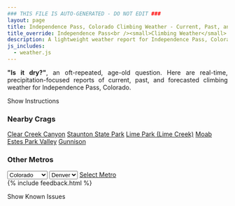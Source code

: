 ```yaml
---
### THIS FILE IS AUTO-GENERATED - DO NOT EDIT ###
layout: page
title: Independence Pass, Colorado Climbing Weather - Current, Past, and Forecasted Report
title_override: Independence Pass<br /><small>Climbing Weather</small>
description: A lightweight weather report for Independence Pass, Colorado. Optimized for slow internet connections.
js_includes:
  - weather.js
---
```


<section class="measure center lh-copy f5-ns f6 ph2 mv4" style="text-align: justify;">
<strong>"Is it dry?"</strong>, an oft-repeated, age-old question. Here are real-time,
precipitation-focused reports of current, past, and forecasted climbing weather for Independence Pass, Colorado.
</section>

<p id="settings-toggle" class="mw5 b center tc hover-light-red black-70 pointer">Show Instructions</p>
<section id="settings" class="overflow-hidden" style="display:none;">
    <div class="mv2 ph2 center">
        <div class="fn f6 tc pv2">
            <p class="measure lh-copy center"><strong>Show/hide hourly forecasts</strong> by clicking the desired day.</p>
            <hr class="mw5 p0 mv2 o-60 b0 bt b--light-red light-red bg-light-red">
            <p class="measure lh-copy center"><strong>Current and Past conditions</strong> are measured by the nearest weather station. <strong>Forecast conditions</strong> are calculated and polled separately.</p>
            <hr class="mw5 p0 mv2 o-60 b0 bt b--light-red light-red bg-light-red">
            <p class="measure lh-copy center"><strong>Having issues?</strong> Try <a id="clear-cache" class="no-underline relative fancy-link light-red hover-light-red" href="#">clearing the local cache</a>.</p>
            <hr class="mw5 p0 mv2 o-60 b0 bt b--light-red light-red bg-light-red">
            <p class="measure lh-copy center">Weather data sourced from <a class="no-underline fancy-link relative light-red" target="_blank" href="https://www.weather.gov/documentation/services-web-api">weather.gov</a>.</p>
        </div>
    </div>
</section>
<section id="weather" data-crag="independence-pass-colorado" class="mv4-ns mv3 ph2 center"></section>
<section id="nearby" class="tc lh-copy">
  <h3>Nearby Crags</h3>
<a class="nowrap no-underline fancy-link relative light-red mh3" href="/crags/clear-creek-canyon-colorado-weather.html">Clear Creek Canyon</a>
<a class="nowrap no-underline fancy-link relative light-red mh3" href="/crags/staunton-state-park-colorado-weather.html">Staunton State Park</a>
<a class="nowrap no-underline fancy-link relative light-red mh3" href="/crags/lime-park-lime-creek-colorado-weather.html">Lime Park (Lime Creek)</a>
<a class="nowrap no-underline fancy-link relative light-red mh3" href="/crags/moab-utah-weather.html">Moab</a>
<a class="nowrap no-underline fancy-link relative light-red mh3" href="/crags/estes-park-valley-colorado-weather.html">Estes Park Valley</a>
<a class="nowrap no-underline fancy-link relative light-red mh3" href="/crags/gunnison-colorado-weather.html">Gunnison</a>
</section>
<section id="nearby" class="tc lh-copy">
  <h3>Other Metros</h3>
  <select class="ma1 bg-near-white pa2" id="stateSel">
    <option value="Texas">Texas</option>
    <option value="Washington">Washington</option>
    <option value="Colorado" selected>Colorado</option>
    <option value="Tennessee">Tennessee</option>
    <option value="Utah">Utah</option>
    <option value="California">California</option>
  </select>
  <select class="ma1 bg-near-white pa2" id="citySel">
    <option value="Denver" selected>Denver</option>
  </select>
  <a id="selectMetro" class="f6 link dim ph3 pv2 ma1 dib white bg-light-red" href="/crags/denver-colorado-weather.html">Select Metro</a>
  <script>
    var states = [];
    states["Texas"] = "Austin"
    states["Washington"] = "Seattle"
    states["Colorado"] = "Denver"
    states["Tennessee"] = "Nashville"
    states["Utah"] = "Salt Lake City"
    states["California"] = "San Francisco|Los Angeles"
  </script>
</section>
{% include feedback.html %}
<p id="issues-toggle" class="mw5 b center tc hover-light-red black-70 pointer">Show Known Issues</p>
<section id="issues" class="overflow-hidden tc f6">
</section>

<script>
  var weekly_GJT_162_97 = {"updated":"2022-12-13T07:52:31+00:00","units":"us","forecastGenerator":"BaselineForecastGenerator","generatedAt":"2022-12-13T08:37:22+00:00","updateTime":"2022-12-13T07:52:31+00:00","validTimes":"2022-12-13T01:00:00+00:00/P8D","elevation":{"unitCode":"wmoUnit:m","value":3250.9968},"periods":[{"number":1,"name":"Overnight","startTime":"2022-12-13T01:00:00-07:00","endTime":"2022-12-13T06:00:00-07:00","isDaytime":false,"temperature":2,"temperatureUnit":"F","temperatureTrend":null,"windSpeed":"15 to 20 mph","windDirection":"NW","icon":"https://api.weather.gov/icons/land/night/blizzard,80?size=medium","shortForecast":"Snow Showers And Patchy Blowing Snow","detailedForecast":"Snow showers before 5am, then snow showers and patchy blowing snow. Cloudy, with a low around 2. Wind chill values as low as -18. Northwest wind 15 to 20 mph. Chance of precipitation is 80%. New snow accumulation of 1 to 3 inches possible."},{"number":2,"name":"Tuesday","startTime":"2022-12-13T06:00:00-07:00","endTime":"2022-12-13T18:00:00-07:00","isDaytime":true,"temperature":11,"temperatureUnit":"F","temperatureTrend":null,"windSpeed":"15 to 20 mph","windDirection":"NW","icon":"https://api.weather.gov/icons/land/day/blizzard,80?size=medium","shortForecast":"Snow Showers And Areas Of Blowing Snow","detailedForecast":"Snow showers and areas of blowing snow. Cloudy, with a high near 11. Wind chill values as low as -20. Northwest wind 15 to 20 mph, with gusts as high as 35 mph. Chance of precipitation is 80%. New snow accumulation of 3 to 5 inches possible."},{"number":3,"name":"Tuesday Night","startTime":"2022-12-13T18:00:00-07:00","endTime":"2022-12-14T06:00:00-07:00","isDaytime":false,"temperature":-2,"temperatureUnit":"F","temperatureTrend":null,"windSpeed":"20 to 25 mph","windDirection":"NW","icon":"https://api.weather.gov/icons/land/night/blizzard,70?size=medium","shortForecast":"Snow Showers Likely And Areas Of Blowing Snow","detailedForecast":"Snow showers likely and areas of blowing snow before 1am, then blowing snow and snow showers likely between 1am and 2am, then snow showers likely and areas of blowing snow. Cloudy, with a low around -2. Wind chill values as low as -25. Northwest wind 20 to 25 mph, with gusts as high as 40 mph. Chance of precipitation is 70%. New snow accumulation of 2 to 4 inches possible."},{"number":4,"name":"Wednesday","startTime":"2022-12-14T06:00:00-07:00","endTime":"2022-12-14T18:00:00-07:00","isDaytime":true,"temperature":13,"temperatureUnit":"F","temperatureTrend":null,"windSpeed":"15 to 25 mph","windDirection":"NW","icon":"https://api.weather.gov/icons/land/day/blizzard,70/blizzard,60?size=medium","shortForecast":"Snow Showers Likely And Areas Of Blowing Snow","detailedForecast":"Snow showers likely and areas of blowing snow. Mostly cloudy, with a high near 13. Wind chill values as low as -23. Northwest wind 15 to 25 mph, with gusts as high as 40 mph. Chance of precipitation is 70%. New snow accumulation of less than one inch possible."},{"number":5,"name":"Wednesday Night","startTime":"2022-12-14T18:00:00-07:00","endTime":"2022-12-15T06:00:00-07:00","isDaytime":false,"temperature":-5,"temperatureUnit":"F","temperatureTrend":null,"windSpeed":"15 mph","windDirection":"WNW","icon":"https://api.weather.gov/icons/land/night/snow,30/snow,40?size=medium","shortForecast":"Chance Snow Showers","detailedForecast":"A chance of snow showers. Mostly cloudy, with a low around -5. West northwest wind around 15 mph. Chance of precipitation is 40%. New snow accumulation of less than half an inch possible."},{"number":6,"name":"Thursday","startTime":"2022-12-15T06:00:00-07:00","endTime":"2022-12-15T18:00:00-07:00","isDaytime":true,"temperature":11,"temperatureUnit":"F","temperatureTrend":null,"windSpeed":"15 mph","windDirection":"WNW","icon":"https://api.weather.gov/icons/land/day/snow,50?size=medium","shortForecast":"Chance Snow Showers","detailedForecast":"A chance of snow showers. Mostly cloudy, with a high near 11. Chance of precipitation is 50%. New snow accumulation of less than one inch possible."},{"number":7,"name":"Thursday Night","startTime":"2022-12-15T18:00:00-07:00","endTime":"2022-12-16T06:00:00-07:00","isDaytime":false,"temperature":-7,"temperatureUnit":"F","temperatureTrend":null,"windSpeed":"10 to 15 mph","windDirection":"WNW","icon":"https://api.weather.gov/icons/land/night/snow,40?size=medium","shortForecast":"Chance Snow Showers","detailedForecast":"A chance of snow showers. Mostly cloudy, with a low around -7. Chance of precipitation is 40%. New snow accumulation of 1 to 2 inches possible."},{"number":8,"name":"Friday","startTime":"2022-12-16T06:00:00-07:00","endTime":"2022-12-16T18:00:00-07:00","isDaytime":true,"temperature":7,"temperatureUnit":"F","temperatureTrend":null,"windSpeed":"15 to 20 mph","windDirection":"WNW","icon":"https://api.weather.gov/icons/land/day/blizzard?size=medium","shortForecast":"Chance Snow Showers And Patchy Blowing Snow then Areas Of Blowing Snow","detailedForecast":"A chance of snow showers and patchy blowing snow before 10am, then areas of blowing snow and a chance of snow showers between 10am and 3pm. Partly sunny, with a high near 7. New snow accumulation of less than one inch possible."},{"number":9,"name":"Friday Night","startTime":"2022-12-16T18:00:00-07:00","endTime":"2022-12-17T06:00:00-07:00","isDaytime":false,"temperature":-10,"temperatureUnit":"F","temperatureTrend":null,"windSpeed":"15 mph","windDirection":"W","icon":"https://api.weather.gov/icons/land/night/cold?size=medium","shortForecast":"Partly Cloudy","detailedForecast":"Partly cloudy, with a low around -10."},{"number":10,"name":"Saturday","startTime":"2022-12-17T06:00:00-07:00","endTime":"2022-12-17T18:00:00-07:00","isDaytime":true,"temperature":17,"temperatureUnit":"F","temperatureTrend":null,"windSpeed":"15 mph","windDirection":"W","icon":"https://api.weather.gov/icons/land/day/few?size=medium","shortForecast":"Sunny","detailedForecast":"Sunny, with a high near 17."},{"number":11,"name":"Saturday Night","startTime":"2022-12-17T18:00:00-07:00","endTime":"2022-12-18T06:00:00-07:00","isDaytime":false,"temperature":-2,"temperatureUnit":"F","temperatureTrend":null,"windSpeed":"15 mph","windDirection":"WSW","icon":"https://api.weather.gov/icons/land/night/cold?size=medium","shortForecast":"Partly Cloudy","detailedForecast":"Partly cloudy, with a low around -2."},{"number":12,"name":"Sunday","startTime":"2022-12-18T06:00:00-07:00","endTime":"2022-12-18T18:00:00-07:00","isDaytime":true,"temperature":23,"temperatureUnit":"F","temperatureTrend":null,"windSpeed":"15 mph","windDirection":"W","icon":"https://api.weather.gov/icons/land/day/sct?size=medium","shortForecast":"Mostly Sunny","detailedForecast":"Mostly sunny, with a high near 23."},{"number":13,"name":"Sunday Night","startTime":"2022-12-18T18:00:00-07:00","endTime":"2022-12-19T06:00:00-07:00","isDaytime":false,"temperature":0,"temperatureUnit":"F","temperatureTrend":null,"windSpeed":"15 mph","windDirection":"WSW","icon":"https://api.weather.gov/icons/land/night/cold?size=medium","shortForecast":"Partly Cloudy","detailedForecast":"Partly cloudy, with a low around 0."},{"number":14,"name":"Monday","startTime":"2022-12-19T06:00:00-07:00","endTime":"2022-12-19T18:00:00-07:00","isDaytime":true,"temperature":21,"temperatureUnit":"F","temperatureTrend":null,"windSpeed":"15 to 20 mph","windDirection":"WSW","icon":"https://api.weather.gov/icons/land/day/sct?size=medium","shortForecast":"Mostly Sunny","detailedForecast":"Mostly sunny, with a high near 21."}]}
  var hourly_GJT_162_97 = {"@context":["https://geojson.org/geojson-ld/geojson-context.jsonld",{"@version":"1.1","wx":"https://api.weather.gov/ontology#","geo":"http://www.opengis.net/ont/geosparql#","unit":"http://codes.wmo.int/common/unit/","@vocab":"https://api.weather.gov/ontology#"}],"type":"Feature","geometry":{"type":"Polygon","coordinates":[[[-106.6339563,39.1280215],[-106.63151339999999,39.1059871],[-106.60305159999999,39.1078842],[-106.60548849999999,39.1299189],[-106.6339563,39.1280215]]]},"properties":{"updated":"2022-12-13T07:52:31+00:00","units":"us","forecastGenerator":"HourlyForecastGenerator","generatedAt":"2022-12-13T08:37:22+00:00","updateTime":"2022-12-13T07:52:31+00:00","validTimes":"2022-12-13T01:00:00+00:00/P8D","elevation":{"unitCode":"wmoUnit:m","value":3250.9968},"periods":[{"number":1,"name":"","startTime":"2022-12-13T01:00:00-07:00","endTime":"2022-12-13T02:00:00-07:00","isDaytime":false,"temperature":6,"temperatureUnit":"F","temperatureTrend":null,"windSpeed":"15 mph","windDirection":"NW","icon":"https://api.weather.gov/icons/land/night/snow,60?size=small","shortForecast":"Snow Showers Likely","detailedForecast":""},{"number":2,"name":"","startTime":"2022-12-13T02:00:00-07:00","endTime":"2022-12-13T03:00:00-07:00","isDaytime":false,"temperature":5,"temperatureUnit":"F","temperatureTrend":null,"windSpeed":"15 mph","windDirection":"NW","icon":"https://api.weather.gov/icons/land/night/snow,60?size=small","shortForecast":"Snow Showers Likely","detailedForecast":""},{"number":3,"name":"","startTime":"2022-12-13T03:00:00-07:00","endTime":"2022-12-13T04:00:00-07:00","isDaytime":false,"temperature":4,"temperatureUnit":"F","temperatureTrend":null,"windSpeed":"15 mph","windDirection":"NW","icon":"https://api.weather.gov/icons/land/night/snow,70?size=small","shortForecast":"Snow Showers Likely","detailedForecast":""},{"number":4,"name":"","startTime":"2022-12-13T04:00:00-07:00","endTime":"2022-12-13T05:00:00-07:00","isDaytime":false,"temperature":3,"temperatureUnit":"F","temperatureTrend":null,"windSpeed":"15 mph","windDirection":"NW","icon":"https://api.weather.gov/icons/land/night/snow,80?size=small","shortForecast":"Snow Showers","detailedForecast":""},{"number":5,"name":"","startTime":"2022-12-13T05:00:00-07:00","endTime":"2022-12-13T06:00:00-07:00","isDaytime":false,"temperature":3,"temperatureUnit":"F","temperatureTrend":null,"windSpeed":"20 mph","windDirection":"NW","icon":"https://api.weather.gov/icons/land/night/blizzard,80?size=small","shortForecast":"Snow Showers And Patchy Blowing Snow","detailedForecast":""},{"number":6,"name":"","startTime":"2022-12-13T06:00:00-07:00","endTime":"2022-12-13T07:00:00-07:00","isDaytime":true,"temperature":2,"temperatureUnit":"F","temperatureTrend":null,"windSpeed":"20 mph","windDirection":"NW","icon":"https://api.weather.gov/icons/land/day/blizzard,80?size=small","shortForecast":"Snow Showers And Patchy Blowing Snow","detailedForecast":""},{"number":7,"name":"","startTime":"2022-12-13T07:00:00-07:00","endTime":"2022-12-13T08:00:00-07:00","isDaytime":true,"temperature":2,"temperatureUnit":"F","temperatureTrend":null,"windSpeed":"15 mph","windDirection":"NW","icon":"https://api.weather.gov/icons/land/day/blizzard,80?size=small","shortForecast":"Snow Showers And Patchy Blowing Snow","detailedForecast":""},{"number":8,"name":"","startTime":"2022-12-13T08:00:00-07:00","endTime":"2022-12-13T09:00:00-07:00","isDaytime":true,"temperature":3,"temperatureUnit":"F","temperatureTrend":null,"windSpeed":"15 mph","windDirection":"NW","icon":"https://api.weather.gov/icons/land/day/blizzard?size=small","shortForecast":"Snow Showers And Patchy Blowing Snow","detailedForecast":""},{"number":9,"name":"","startTime":"2022-12-13T09:00:00-07:00","endTime":"2022-12-13T10:00:00-07:00","isDaytime":true,"temperature":5,"temperatureUnit":"F","temperatureTrend":null,"windSpeed":"20 mph","windDirection":"NW","icon":"https://api.weather.gov/icons/land/day/blizzard?size=small","shortForecast":"Snow Showers And Patchy Blowing Snow","detailedForecast":""},{"number":10,"name":"","startTime":"2022-12-13T10:00:00-07:00","endTime":"2022-12-13T11:00:00-07:00","isDaytime":true,"temperature":8,"temperatureUnit":"F","temperatureTrend":null,"windSpeed":"20 mph","windDirection":"NW","icon":"https://api.weather.gov/icons/land/day/blizzard?size=small","shortForecast":"Snow Showers And Patchy Blowing Snow","detailedForecast":""},{"number":11,"name":"","startTime":"2022-12-13T11:00:00-07:00","endTime":"2022-12-13T12:00:00-07:00","isDaytime":true,"temperature":10,"temperatureUnit":"F","temperatureTrend":null,"windSpeed":"20 mph","windDirection":"NW","icon":"https://api.weather.gov/icons/land/day/blizzard?size=small","shortForecast":"Snow Showers And Patchy Blowing Snow","detailedForecast":""},{"number":12,"name":"","startTime":"2022-12-13T12:00:00-07:00","endTime":"2022-12-13T13:00:00-07:00","isDaytime":true,"temperature":11,"temperatureUnit":"F","temperatureTrend":null,"windSpeed":"20 mph","windDirection":"NW","icon":"https://api.weather.gov/icons/land/day/blizzard?size=small","shortForecast":"Snow Showers And Patchy Blowing Snow","detailedForecast":""},{"number":13,"name":"","startTime":"2022-12-13T13:00:00-07:00","endTime":"2022-12-13T14:00:00-07:00","isDaytime":true,"temperature":10,"temperatureUnit":"F","temperatureTrend":null,"windSpeed":"20 mph","windDirection":"NW","icon":"https://api.weather.gov/icons/land/day/blizzard?size=small","shortForecast":"Snow Showers And Areas Of Blowing Snow","detailedForecast":""},{"number":14,"name":"","startTime":"2022-12-13T14:00:00-07:00","endTime":"2022-12-13T15:00:00-07:00","isDaytime":true,"temperature":8,"temperatureUnit":"F","temperatureTrend":null,"windSpeed":"20 mph","windDirection":"NW","icon":"https://api.weather.gov/icons/land/day/blizzard?size=small","shortForecast":"Snow Showers And Areas Of Blowing Snow","detailedForecast":""},{"number":15,"name":"","startTime":"2022-12-13T15:00:00-07:00","endTime":"2022-12-13T16:00:00-07:00","isDaytime":true,"temperature":6,"temperatureUnit":"F","temperatureTrend":null,"windSpeed":"20 mph","windDirection":"NW","icon":"https://api.weather.gov/icons/land/day/blizzard?size=small","shortForecast":"Snow Showers And Areas Of Blowing Snow","detailedForecast":""},{"number":16,"name":"","startTime":"2022-12-13T16:00:00-07:00","endTime":"2022-12-13T17:00:00-07:00","isDaytime":true,"temperature":4,"temperatureUnit":"F","temperatureTrend":null,"windSpeed":"20 mph","windDirection":"NW","icon":"https://api.weather.gov/icons/land/day/blizzard?size=small","shortForecast":"Snow Showers And Areas Of Blowing Snow","detailedForecast":""},{"number":17,"name":"","startTime":"2022-12-13T17:00:00-07:00","endTime":"2022-12-13T18:00:00-07:00","isDaytime":true,"temperature":2,"temperatureUnit":"F","temperatureTrend":null,"windSpeed":"20 mph","windDirection":"NW","icon":"https://api.weather.gov/icons/land/day/blizzard?size=small","shortForecast":"Snow Showers And Areas Of Blowing Snow","detailedForecast":""},{"number":18,"name":"","startTime":"2022-12-13T18:00:00-07:00","endTime":"2022-12-13T19:00:00-07:00","isDaytime":false,"temperature":0,"temperatureUnit":"F","temperatureTrend":null,"windSpeed":"20 mph","windDirection":"NW","icon":"https://api.weather.gov/icons/land/night/blizzard?size=small","shortForecast":"Snow Showers Likely And Areas Of Blowing Snow","detailedForecast":""},{"number":19,"name":"","startTime":"2022-12-13T19:00:00-07:00","endTime":"2022-12-13T20:00:00-07:00","isDaytime":false,"temperature":-1,"temperatureUnit":"F","temperatureTrend":null,"windSpeed":"20 mph","windDirection":"NW","icon":"https://api.weather.gov/icons/land/night/blizzard?size=small","shortForecast":"Snow Showers Likely And Patchy Blowing Snow","detailedForecast":""},{"number":20,"name":"","startTime":"2022-12-13T20:00:00-07:00","endTime":"2022-12-13T21:00:00-07:00","isDaytime":false,"temperature":-2,"temperatureUnit":"F","temperatureTrend":null,"windSpeed":"20 mph","windDirection":"NW","icon":"https://api.weather.gov/icons/land/night/blizzard?size=small","shortForecast":"Snow Showers Likely And Areas Of Blowing Snow","detailedForecast":""},{"number":21,"name":"","startTime":"2022-12-13T21:00:00-07:00","endTime":"2022-12-13T22:00:00-07:00","isDaytime":false,"temperature":-2,"temperatureUnit":"F","temperatureTrend":null,"windSpeed":"20 mph","windDirection":"NW","icon":"https://api.weather.gov/icons/land/night/blizzard?size=small","shortForecast":"Snow Showers Likely And Areas Of Blowing Snow","detailedForecast":""},{"number":22,"name":"","startTime":"2022-12-13T22:00:00-07:00","endTime":"2022-12-13T23:00:00-07:00","isDaytime":false,"temperature":-2,"temperatureUnit":"F","temperatureTrend":null,"windSpeed":"20 mph","windDirection":"NW","icon":"https://api.weather.gov/icons/land/night/blizzard?size=small","shortForecast":"Snow Showers Likely And Areas Of Blowing Snow","detailedForecast":""},{"number":23,"name":"","startTime":"2022-12-13T23:00:00-07:00","endTime":"2022-12-14T00:00:00-07:00","isDaytime":false,"temperature":-2,"temperatureUnit":"F","temperatureTrend":null,"windSpeed":"20 mph","windDirection":"NW","icon":"https://api.weather.gov/icons/land/night/blizzard?size=small","shortForecast":"Snow Showers Likely And Areas Of Blowing Snow","detailedForecast":""},{"number":24,"name":"","startTime":"2022-12-14T00:00:00-07:00","endTime":"2022-12-14T01:00:00-07:00","isDaytime":false,"temperature":-1,"temperatureUnit":"F","temperatureTrend":null,"windSpeed":"25 mph","windDirection":"NW","icon":"https://api.weather.gov/icons/land/night/blizzard?size=small","shortForecast":"Snow Showers Likely And Areas Of Blowing Snow","detailedForecast":""},{"number":25,"name":"","startTime":"2022-12-14T01:00:00-07:00","endTime":"2022-12-14T02:00:00-07:00","isDaytime":false,"temperature":0,"temperatureUnit":"F","temperatureTrend":null,"windSpeed":"25 mph","windDirection":"NW","icon":"https://api.weather.gov/icons/land/night/blizzard?size=small","shortForecast":"Blowing Snow","detailedForecast":""},{"number":26,"name":"","startTime":"2022-12-14T02:00:00-07:00","endTime":"2022-12-14T03:00:00-07:00","isDaytime":false,"temperature":1,"temperatureUnit":"F","temperatureTrend":null,"windSpeed":"25 mph","windDirection":"NW","icon":"https://api.weather.gov/icons/land/night/blizzard?size=small","shortForecast":"Snow Showers Likely And Areas Of Blowing Snow","detailedForecast":""},{"number":27,"name":"","startTime":"2022-12-14T03:00:00-07:00","endTime":"2022-12-14T04:00:00-07:00","isDaytime":false,"temperature":1,"temperatureUnit":"F","temperatureTrend":null,"windSpeed":"20 mph","windDirection":"NW","icon":"https://api.weather.gov/icons/land/night/blizzard?size=small","shortForecast":"Snow Showers Likely And Areas Of Blowing Snow","detailedForecast":""},{"number":28,"name":"","startTime":"2022-12-14T04:00:00-07:00","endTime":"2022-12-14T05:00:00-07:00","isDaytime":false,"temperature":1,"temperatureUnit":"F","temperatureTrend":null,"windSpeed":"25 mph","windDirection":"NW","icon":"https://api.weather.gov/icons/land/night/blizzard?size=small","shortForecast":"Snow Showers Likely And Areas Of Blowing Snow","detailedForecast":""},{"number":29,"name":"","startTime":"2022-12-14T05:00:00-07:00","endTime":"2022-12-14T06:00:00-07:00","isDaytime":false,"temperature":1,"temperatureUnit":"F","temperatureTrend":null,"windSpeed":"25 mph","windDirection":"NW","icon":"https://api.weather.gov/icons/land/night/blizzard?size=small","shortForecast":"Snow Showers Likely And Areas Of Blowing Snow","detailedForecast":""},{"number":30,"name":"","startTime":"2022-12-14T06:00:00-07:00","endTime":"2022-12-14T07:00:00-07:00","isDaytime":true,"temperature":0,"temperatureUnit":"F","temperatureTrend":null,"windSpeed":"25 mph","windDirection":"NW","icon":"https://api.weather.gov/icons/land/day/blizzard?size=small","shortForecast":"Snow Showers Likely And Areas Of Blowing Snow","detailedForecast":""},{"number":31,"name":"","startTime":"2022-12-14T07:00:00-07:00","endTime":"2022-12-14T08:00:00-07:00","isDaytime":true,"temperature":0,"temperatureUnit":"F","temperatureTrend":null,"windSpeed":"20 mph","windDirection":"NW","icon":"https://api.weather.gov/icons/land/day/blizzard?size=small","shortForecast":"Snow Showers Likely And Patchy Blowing Snow","detailedForecast":""},{"number":32,"name":"","startTime":"2022-12-14T08:00:00-07:00","endTime":"2022-12-14T09:00:00-07:00","isDaytime":true,"temperature":1,"temperatureUnit":"F","temperatureTrend":null,"windSpeed":"20 mph","windDirection":"WNW","icon":"https://api.weather.gov/icons/land/day/blizzard?size=small","shortForecast":"Snow Showers Likely And Patchy Blowing Snow","detailedForecast":""},{"number":33,"name":"","startTime":"2022-12-14T09:00:00-07:00","endTime":"2022-12-14T10:00:00-07:00","isDaytime":true,"temperature":3,"temperatureUnit":"F","temperatureTrend":null,"windSpeed":"20 mph","windDirection":"WNW","icon":"https://api.weather.gov/icons/land/day/blizzard?size=small","shortForecast":"Snow Showers Likely And Patchy Blowing Snow","detailedForecast":""},{"number":34,"name":"","startTime":"2022-12-14T10:00:00-07:00","endTime":"2022-12-14T11:00:00-07:00","isDaytime":true,"temperature":7,"temperatureUnit":"F","temperatureTrend":null,"windSpeed":"20 mph","windDirection":"WNW","icon":"https://api.weather.gov/icons/land/day/blizzard?size=small","shortForecast":"Snow Showers Likely And Patchy Blowing Snow","detailedForecast":""},{"number":35,"name":"","startTime":"2022-12-14T11:00:00-07:00","endTime":"2022-12-14T12:00:00-07:00","isDaytime":true,"temperature":10,"temperatureUnit":"F","temperatureTrend":null,"windSpeed":"20 mph","windDirection":"WNW","icon":"https://api.weather.gov/icons/land/day/blizzard?size=small","shortForecast":"Snow Showers Likely And Patchy Blowing Snow","detailedForecast":""},{"number":36,"name":"","startTime":"2022-12-14T12:00:00-07:00","endTime":"2022-12-14T13:00:00-07:00","isDaytime":true,"temperature":12,"temperatureUnit":"F","temperatureTrend":null,"windSpeed":"25 mph","windDirection":"WNW","icon":"https://api.weather.gov/icons/land/day/blizzard?size=small","shortForecast":"Snow Showers Likely And Areas Of Blowing Snow","detailedForecast":""},{"number":37,"name":"","startTime":"2022-12-14T13:00:00-07:00","endTime":"2022-12-14T14:00:00-07:00","isDaytime":true,"temperature":13,"temperatureUnit":"F","temperatureTrend":null,"windSpeed":"25 mph","windDirection":"WNW","icon":"https://api.weather.gov/icons/land/day/blizzard?size=small","shortForecast":"Snow Showers Likely And Patchy Blowing Snow","detailedForecast":""},{"number":38,"name":"","startTime":"2022-12-14T14:00:00-07:00","endTime":"2022-12-14T15:00:00-07:00","isDaytime":true,"temperature":12,"temperatureUnit":"F","temperatureTrend":null,"windSpeed":"20 mph","windDirection":"WNW","icon":"https://api.weather.gov/icons/land/day/blizzard?size=small","shortForecast":"Snow Showers Likely And Patchy Blowing Snow","detailedForecast":""},{"number":39,"name":"","startTime":"2022-12-14T15:00:00-07:00","endTime":"2022-12-14T16:00:00-07:00","isDaytime":true,"temperature":11,"temperatureUnit":"F","temperatureTrend":null,"windSpeed":"20 mph","windDirection":"WNW","icon":"https://api.weather.gov/icons/land/day/blizzard?size=small","shortForecast":"Snow Showers Likely And Patchy Blowing Snow","detailedForecast":""},{"number":40,"name":"","startTime":"2022-12-14T16:00:00-07:00","endTime":"2022-12-14T17:00:00-07:00","isDaytime":true,"temperature":8,"temperatureUnit":"F","temperatureTrend":null,"windSpeed":"20 mph","windDirection":"WNW","icon":"https://api.weather.gov/icons/land/day/blizzard?size=small","shortForecast":"Snow Showers Likely And Patchy Blowing Snow","detailedForecast":""},{"number":41,"name":"","startTime":"2022-12-14T17:00:00-07:00","endTime":"2022-12-14T18:00:00-07:00","isDaytime":true,"temperature":6,"temperatureUnit":"F","temperatureTrend":null,"windSpeed":"15 mph","windDirection":"WNW","icon":"https://api.weather.gov/icons/land/day/snow?size=small","shortForecast":"Slight Chance Snow Showers","detailedForecast":""},{"number":42,"name":"","startTime":"2022-12-14T18:00:00-07:00","endTime":"2022-12-14T19:00:00-07:00","isDaytime":false,"temperature":4,"temperatureUnit":"F","temperatureTrend":null,"windSpeed":"15 mph","windDirection":"WNW","icon":"https://api.weather.gov/icons/land/night/snow?size=small","shortForecast":"Slight Chance Snow Showers","detailedForecast":""},{"number":43,"name":"","startTime":"2022-12-14T19:00:00-07:00","endTime":"2022-12-14T20:00:00-07:00","isDaytime":false,"temperature":2,"temperatureUnit":"F","temperatureTrend":null,"windSpeed":"15 mph","windDirection":"WNW","icon":"https://api.weather.gov/icons/land/night/snow?size=small","shortForecast":"Slight Chance Snow Showers","detailedForecast":""},{"number":44,"name":"","startTime":"2022-12-14T20:00:00-07:00","endTime":"2022-12-14T21:00:00-07:00","isDaytime":false,"temperature":1,"temperatureUnit":"F","temperatureTrend":null,"windSpeed":"15 mph","windDirection":"WNW","icon":"https://api.weather.gov/icons/land/night/snow?size=small","shortForecast":"Slight Chance Snow Showers","detailedForecast":""},{"number":45,"name":"","startTime":"2022-12-14T21:00:00-07:00","endTime":"2022-12-14T22:00:00-07:00","isDaytime":false,"temperature":0,"temperatureUnit":"F","temperatureTrend":null,"windSpeed":"15 mph","windDirection":"WNW","icon":"https://api.weather.gov/icons/land/night/snow?size=small","shortForecast":"Slight Chance Snow Showers","detailedForecast":""},{"number":46,"name":"","startTime":"2022-12-14T22:00:00-07:00","endTime":"2022-12-14T23:00:00-07:00","isDaytime":false,"temperature":-1,"temperatureUnit":"F","temperatureTrend":null,"windSpeed":"15 mph","windDirection":"W","icon":"https://api.weather.gov/icons/land/night/snow?size=small","shortForecast":"Slight Chance Snow Showers","detailedForecast":""},{"number":47,"name":"","startTime":"2022-12-14T23:00:00-07:00","endTime":"2022-12-15T00:00:00-07:00","isDaytime":false,"temperature":-1,"temperatureUnit":"F","temperatureTrend":null,"windSpeed":"15 mph","windDirection":"W","icon":"https://api.weather.gov/icons/land/night/snow?size=small","shortForecast":"Chance Snow Showers","detailedForecast":""},{"number":48,"name":"","startTime":"2022-12-15T00:00:00-07:00","endTime":"2022-12-15T01:00:00-07:00","isDaytime":false,"temperature":-2,"temperatureUnit":"F","temperatureTrend":null,"windSpeed":"15 mph","windDirection":"W","icon":"https://api.weather.gov/icons/land/night/snow?size=small","shortForecast":"Chance Snow Showers","detailedForecast":""},{"number":49,"name":"","startTime":"2022-12-15T01:00:00-07:00","endTime":"2022-12-15T02:00:00-07:00","isDaytime":false,"temperature":-3,"temperatureUnit":"F","temperatureTrend":null,"windSpeed":"15 mph","windDirection":"W","icon":"https://api.weather.gov/icons/land/night/snow?size=small","shortForecast":"Chance Snow Showers","detailedForecast":""},{"number":50,"name":"","startTime":"2022-12-15T02:00:00-07:00","endTime":"2022-12-15T03:00:00-07:00","isDaytime":false,"temperature":-3,"temperatureUnit":"F","temperatureTrend":null,"windSpeed":"15 mph","windDirection":"W","icon":"https://api.weather.gov/icons/land/night/snow?size=small","shortForecast":"Chance Snow Showers","detailedForecast":""},{"number":51,"name":"","startTime":"2022-12-15T03:00:00-07:00","endTime":"2022-12-15T04:00:00-07:00","isDaytime":false,"temperature":-3,"temperatureUnit":"F","temperatureTrend":null,"windSpeed":"15 mph","windDirection":"W","icon":"https://api.weather.gov/icons/land/night/snow?size=small","shortForecast":"Chance Snow Showers","detailedForecast":""},{"number":52,"name":"","startTime":"2022-12-15T04:00:00-07:00","endTime":"2022-12-15T05:00:00-07:00","isDaytime":false,"temperature":-3,"temperatureUnit":"F","temperatureTrend":null,"windSpeed":"15 mph","windDirection":"W","icon":"https://api.weather.gov/icons/land/night/snow?size=small","shortForecast":"Chance Snow Showers","detailedForecast":""},{"number":53,"name":"","startTime":"2022-12-15T05:00:00-07:00","endTime":"2022-12-15T06:00:00-07:00","isDaytime":false,"temperature":-3,"temperatureUnit":"F","temperatureTrend":null,"windSpeed":"15 mph","windDirection":"W","icon":"https://api.weather.gov/icons/land/night/snow?size=small","shortForecast":"Chance Snow Showers","detailedForecast":""},{"number":54,"name":"","startTime":"2022-12-15T06:00:00-07:00","endTime":"2022-12-15T07:00:00-07:00","isDaytime":true,"temperature":-5,"temperatureUnit":"F","temperatureTrend":null,"windSpeed":"15 mph","windDirection":"W","icon":"https://api.weather.gov/icons/land/day/snow?size=small","shortForecast":"Chance Snow Showers","detailedForecast":""},{"number":55,"name":"","startTime":"2022-12-15T07:00:00-07:00","endTime":"2022-12-15T08:00:00-07:00","isDaytime":true,"temperature":-5,"temperatureUnit":"F","temperatureTrend":null,"windSpeed":"15 mph","windDirection":"W","icon":"https://api.weather.gov/icons/land/day/snow?size=small","shortForecast":"Chance Snow Showers","detailedForecast":""},{"number":56,"name":"","startTime":"2022-12-15T08:00:00-07:00","endTime":"2022-12-15T09:00:00-07:00","isDaytime":true,"temperature":-4,"temperatureUnit":"F","temperatureTrend":null,"windSpeed":"15 mph","windDirection":"W","icon":"https://api.weather.gov/icons/land/day/snow?size=small","shortForecast":"Chance Snow Showers","detailedForecast":""},{"number":57,"name":"","startTime":"2022-12-15T09:00:00-07:00","endTime":"2022-12-15T10:00:00-07:00","isDaytime":true,"temperature":0,"temperatureUnit":"F","temperatureTrend":null,"windSpeed":"15 mph","windDirection":"W","icon":"https://api.weather.gov/icons/land/day/snow?size=small","shortForecast":"Chance Snow Showers","detailedForecast":""},{"number":58,"name":"","startTime":"2022-12-15T10:00:00-07:00","endTime":"2022-12-15T11:00:00-07:00","isDaytime":true,"temperature":4,"temperatureUnit":"F","temperatureTrend":null,"windSpeed":"15 mph","windDirection":"WNW","icon":"https://api.weather.gov/icons/land/day/snow?size=small","shortForecast":"Chance Snow Showers","detailedForecast":""},{"number":59,"name":"","startTime":"2022-12-15T11:00:00-07:00","endTime":"2022-12-15T12:00:00-07:00","isDaytime":true,"temperature":9,"temperatureUnit":"F","temperatureTrend":null,"windSpeed":"15 mph","windDirection":"WNW","icon":"https://api.weather.gov/icons/land/day/snow?size=small","shortForecast":"Chance Snow Showers","detailedForecast":""},{"number":60,"name":"","startTime":"2022-12-15T12:00:00-07:00","endTime":"2022-12-15T13:00:00-07:00","isDaytime":true,"temperature":11,"temperatureUnit":"F","temperatureTrend":null,"windSpeed":"15 mph","windDirection":"WNW","icon":"https://api.weather.gov/icons/land/day/snow?size=small","shortForecast":"Chance Snow Showers","detailedForecast":""},{"number":61,"name":"","startTime":"2022-12-15T13:00:00-07:00","endTime":"2022-12-15T14:00:00-07:00","isDaytime":true,"temperature":11,"temperatureUnit":"F","temperatureTrend":null,"windSpeed":"15 mph","windDirection":"WNW","icon":"https://api.weather.gov/icons/land/day/snow?size=small","shortForecast":"Chance Snow Showers","detailedForecast":""},{"number":62,"name":"","startTime":"2022-12-15T14:00:00-07:00","endTime":"2022-12-15T15:00:00-07:00","isDaytime":true,"temperature":10,"temperatureUnit":"F","temperatureTrend":null,"windSpeed":"15 mph","windDirection":"WNW","icon":"https://api.weather.gov/icons/land/day/snow?size=small","shortForecast":"Chance Snow Showers","detailedForecast":""},{"number":63,"name":"","startTime":"2022-12-15T15:00:00-07:00","endTime":"2022-12-15T16:00:00-07:00","isDaytime":true,"temperature":8,"temperatureUnit":"F","temperatureTrend":null,"windSpeed":"15 mph","windDirection":"WNW","icon":"https://api.weather.gov/icons/land/day/snow?size=small","shortForecast":"Chance Snow Showers","detailedForecast":""},{"number":64,"name":"","startTime":"2022-12-15T16:00:00-07:00","endTime":"2022-12-15T17:00:00-07:00","isDaytime":true,"temperature":6,"temperatureUnit":"F","temperatureTrend":null,"windSpeed":"15 mph","windDirection":"WNW","icon":"https://api.weather.gov/icons/land/day/snow?size=small","shortForecast":"Chance Snow Showers","detailedForecast":""},{"number":65,"name":"","startTime":"2022-12-15T17:00:00-07:00","endTime":"2022-12-15T18:00:00-07:00","isDaytime":true,"temperature":4,"temperatureUnit":"F","temperatureTrend":null,"windSpeed":"15 mph","windDirection":"WNW","icon":"https://api.weather.gov/icons/land/day/snow?size=small","shortForecast":"Slight Chance Snow Showers","detailedForecast":""},{"number":66,"name":"","startTime":"2022-12-15T18:00:00-07:00","endTime":"2022-12-15T19:00:00-07:00","isDaytime":false,"temperature":1,"temperatureUnit":"F","temperatureTrend":null,"windSpeed":"15 mph","windDirection":"WNW","icon":"https://api.weather.gov/icons/land/night/snow?size=small","shortForecast":"Slight Chance Snow Showers","detailedForecast":""},{"number":67,"name":"","startTime":"2022-12-15T19:00:00-07:00","endTime":"2022-12-15T20:00:00-07:00","isDaytime":false,"temperature":-2,"temperatureUnit":"F","temperatureTrend":null,"windSpeed":"10 mph","windDirection":"WNW","icon":"https://api.weather.gov/icons/land/night/snow?size=small","shortForecast":"Slight Chance Snow Showers","detailedForecast":""},{"number":68,"name":"","startTime":"2022-12-15T20:00:00-07:00","endTime":"2022-12-15T21:00:00-07:00","isDaytime":false,"temperature":-3,"temperatureUnit":"F","temperatureTrend":null,"windSpeed":"10 mph","windDirection":"WNW","icon":"https://api.weather.gov/icons/land/night/snow?size=small","shortForecast":"Slight Chance Snow Showers","detailedForecast":""},{"number":69,"name":"","startTime":"2022-12-15T21:00:00-07:00","endTime":"2022-12-15T22:00:00-07:00","isDaytime":false,"temperature":-4,"temperatureUnit":"F","temperatureTrend":null,"windSpeed":"10 mph","windDirection":"WNW","icon":"https://api.weather.gov/icons/land/night/snow?size=small","shortForecast":"Slight Chance Snow Showers","detailedForecast":""},{"number":70,"name":"","startTime":"2022-12-15T22:00:00-07:00","endTime":"2022-12-15T23:00:00-07:00","isDaytime":false,"temperature":-5,"temperatureUnit":"F","temperatureTrend":null,"windSpeed":"15 mph","windDirection":"W","icon":"https://api.weather.gov/icons/land/night/snow?size=small","shortForecast":"Slight Chance Snow Showers","detailedForecast":""},{"number":71,"name":"","startTime":"2022-12-15T23:00:00-07:00","endTime":"2022-12-16T00:00:00-07:00","isDaytime":false,"temperature":-5,"temperatureUnit":"F","temperatureTrend":null,"windSpeed":"15 mph","windDirection":"W","icon":"https://api.weather.gov/icons/land/night/snow?size=small","shortForecast":"Chance Snow Showers","detailedForecast":""},{"number":72,"name":"","startTime":"2022-12-16T00:00:00-07:00","endTime":"2022-12-16T01:00:00-07:00","isDaytime":false,"temperature":-6,"temperatureUnit":"F","temperatureTrend":null,"windSpeed":"15 mph","windDirection":"W","icon":"https://api.weather.gov/icons/land/night/snow?size=small","shortForecast":"Chance Snow Showers","detailedForecast":""},{"number":73,"name":"","startTime":"2022-12-16T01:00:00-07:00","endTime":"2022-12-16T02:00:00-07:00","isDaytime":false,"temperature":-7,"temperatureUnit":"F","temperatureTrend":null,"windSpeed":"15 mph","windDirection":"W","icon":"https://api.weather.gov/icons/land/night/snow?size=small","shortForecast":"Chance Snow Showers","detailedForecast":""},{"number":74,"name":"","startTime":"2022-12-16T02:00:00-07:00","endTime":"2022-12-16T03:00:00-07:00","isDaytime":false,"temperature":-7,"temperatureUnit":"F","temperatureTrend":null,"windSpeed":"15 mph","windDirection":"W","icon":"https://api.weather.gov/icons/land/night/snow?size=small","shortForecast":"Chance Snow Showers","detailedForecast":""},{"number":75,"name":"","startTime":"2022-12-16T03:00:00-07:00","endTime":"2022-12-16T04:00:00-07:00","isDaytime":false,"temperature":-6,"temperatureUnit":"F","temperatureTrend":null,"windSpeed":"15 mph","windDirection":"W","icon":"https://api.weather.gov/icons/land/night/snow?size=small","shortForecast":"Chance Snow Showers","detailedForecast":""},{"number":76,"name":"","startTime":"2022-12-16T04:00:00-07:00","endTime":"2022-12-16T05:00:00-07:00","isDaytime":false,"temperature":-5,"temperatureUnit":"F","temperatureTrend":null,"windSpeed":"15 mph","windDirection":"W","icon":"https://api.weather.gov/icons/land/night/snow?size=small","shortForecast":"Chance Snow Showers","detailedForecast":""},{"number":77,"name":"","startTime":"2022-12-16T05:00:00-07:00","endTime":"2022-12-16T06:00:00-07:00","isDaytime":false,"temperature":-4,"temperatureUnit":"F","temperatureTrend":null,"windSpeed":"15 mph","windDirection":"W","icon":"https://api.weather.gov/icons/land/night/snow?size=small","shortForecast":"Chance Snow Showers","detailedForecast":""},{"number":78,"name":"","startTime":"2022-12-16T06:00:00-07:00","endTime":"2022-12-16T07:00:00-07:00","isDaytime":true,"temperature":-4,"temperatureUnit":"F","temperatureTrend":null,"windSpeed":"15 mph","windDirection":"W","icon":"https://api.weather.gov/icons/land/day/blizzard?size=small","shortForecast":"Chance Snow Showers And Patchy Blowing Snow","detailedForecast":""},{"number":79,"name":"","startTime":"2022-12-16T07:00:00-07:00","endTime":"2022-12-16T08:00:00-07:00","isDaytime":true,"temperature":-4,"temperatureUnit":"F","temperatureTrend":null,"windSpeed":"15 mph","windDirection":"WNW","icon":"https://api.weather.gov/icons/land/day/blizzard?size=small","shortForecast":"Chance Snow Showers And Patchy Blowing Snow","detailedForecast":""},{"number":80,"name":"","startTime":"2022-12-16T08:00:00-07:00","endTime":"2022-12-16T09:00:00-07:00","isDaytime":true,"temperature":-4,"temperatureUnit":"F","temperatureTrend":null,"windSpeed":"20 mph","windDirection":"WNW","icon":"https://api.weather.gov/icons/land/day/blizzard?size=small","shortForecast":"Chance Snow Showers And Patchy Blowing Snow","detailedForecast":""},{"number":81,"name":"","startTime":"2022-12-16T09:00:00-07:00","endTime":"2022-12-16T10:00:00-07:00","isDaytime":true,"temperature":-3,"temperatureUnit":"F","temperatureTrend":null,"windSpeed":"20 mph","windDirection":"WNW","icon":"https://api.weather.gov/icons/land/day/blizzard?size=small","shortForecast":"Chance Snow Showers And Patchy Blowing Snow","detailedForecast":""},{"number":82,"name":"","startTime":"2022-12-16T10:00:00-07:00","endTime":"2022-12-16T11:00:00-07:00","isDaytime":true,"temperature":-1,"temperatureUnit":"F","temperatureTrend":null,"windSpeed":"20 mph","windDirection":"WNW","icon":"https://api.weather.gov/icons/land/day/blizzard?size=small","shortForecast":"Areas Of Blowing Snow","detailedForecast":""},{"number":83,"name":"","startTime":"2022-12-16T11:00:00-07:00","endTime":"2022-12-16T12:00:00-07:00","isDaytime":true,"temperature":2,"temperatureUnit":"F","temperatureTrend":null,"windSpeed":"20 mph","windDirection":"WNW","icon":"https://api.weather.gov/icons/land/day/blizzard?size=small","shortForecast":"Patchy Blowing Snow","detailedForecast":""},{"number":84,"name":"","startTime":"2022-12-16T12:00:00-07:00","endTime":"2022-12-16T13:00:00-07:00","isDaytime":true,"temperature":5,"temperatureUnit":"F","temperatureTrend":null,"windSpeed":"20 mph","windDirection":"WNW","icon":"https://api.weather.gov/icons/land/day/blizzard?size=small","shortForecast":"Patchy Blowing Snow","detailedForecast":""},{"number":85,"name":"","startTime":"2022-12-16T13:00:00-07:00","endTime":"2022-12-16T14:00:00-07:00","isDaytime":true,"temperature":7,"temperatureUnit":"F","temperatureTrend":null,"windSpeed":"20 mph","windDirection":"WNW","icon":"https://api.weather.gov/icons/land/day/blizzard?size=small","shortForecast":"Patchy Blowing Snow","detailedForecast":""},{"number":86,"name":"","startTime":"2022-12-16T14:00:00-07:00","endTime":"2022-12-16T15:00:00-07:00","isDaytime":true,"temperature":7,"temperatureUnit":"F","temperatureTrend":null,"windSpeed":"20 mph","windDirection":"WNW","icon":"https://api.weather.gov/icons/land/day/blizzard?size=small","shortForecast":"Patchy Blowing Snow","detailedForecast":""},{"number":87,"name":"","startTime":"2022-12-16T15:00:00-07:00","endTime":"2022-12-16T16:00:00-07:00","isDaytime":true,"temperature":4,"temperatureUnit":"F","temperatureTrend":null,"windSpeed":"20 mph","windDirection":"WNW","icon":"https://api.weather.gov/icons/land/day/cold?size=small","shortForecast":"Partly Sunny","detailedForecast":""},{"number":88,"name":"","startTime":"2022-12-16T16:00:00-07:00","endTime":"2022-12-16T17:00:00-07:00","isDaytime":true,"temperature":0,"temperatureUnit":"F","temperatureTrend":null,"windSpeed":"20 mph","windDirection":"WNW","icon":"https://api.weather.gov/icons/land/day/cold?size=small","shortForecast":"Partly Sunny","detailedForecast":""},{"number":89,"name":"","startTime":"2022-12-16T17:00:00-07:00","endTime":"2022-12-16T18:00:00-07:00","isDaytime":true,"temperature":-4,"temperatureUnit":"F","temperatureTrend":null,"windSpeed":"15 mph","windDirection":"WNW","icon":"https://api.weather.gov/icons/land/day/cold?size=small","shortForecast":"Partly Sunny","detailedForecast":""},{"number":90,"name":"","startTime":"2022-12-16T18:00:00-07:00","endTime":"2022-12-16T19:00:00-07:00","isDaytime":false,"temperature":-7,"temperatureUnit":"F","temperatureTrend":null,"windSpeed":"15 mph","windDirection":"WNW","icon":"https://api.weather.gov/icons/land/night/cold?size=small","shortForecast":"Partly Cloudy","detailedForecast":""},{"number":91,"name":"","startTime":"2022-12-16T19:00:00-07:00","endTime":"2022-12-16T20:00:00-07:00","isDaytime":false,"temperature":-7,"temperatureUnit":"F","temperatureTrend":null,"windSpeed":"15 mph","windDirection":"WNW","icon":"https://api.weather.gov/icons/land/night/cold?size=small","shortForecast":"Partly Cloudy","detailedForecast":""},{"number":92,"name":"","startTime":"2022-12-16T20:00:00-07:00","endTime":"2022-12-16T21:00:00-07:00","isDaytime":false,"temperature":-7,"temperatureUnit":"F","temperatureTrend":null,"windSpeed":"15 mph","windDirection":"WNW","icon":"https://api.weather.gov/icons/land/night/cold?size=small","shortForecast":"Partly Cloudy","detailedForecast":""},{"number":93,"name":"","startTime":"2022-12-16T21:00:00-07:00","endTime":"2022-12-16T22:00:00-07:00","isDaytime":false,"temperature":-8,"temperatureUnit":"F","temperatureTrend":null,"windSpeed":"15 mph","windDirection":"WNW","icon":"https://api.weather.gov/icons/land/night/cold?size=small","shortForecast":"Partly Cloudy","detailedForecast":""},{"number":94,"name":"","startTime":"2022-12-16T22:00:00-07:00","endTime":"2022-12-16T23:00:00-07:00","isDaytime":false,"temperature":-9,"temperatureUnit":"F","temperatureTrend":null,"windSpeed":"15 mph","windDirection":"W","icon":"https://api.weather.gov/icons/land/night/cold?size=small","shortForecast":"Partly Cloudy","detailedForecast":""},{"number":95,"name":"","startTime":"2022-12-16T23:00:00-07:00","endTime":"2022-12-17T00:00:00-07:00","isDaytime":false,"temperature":-10,"temperatureUnit":"F","temperatureTrend":null,"windSpeed":"15 mph","windDirection":"W","icon":"https://api.weather.gov/icons/land/night/cold?size=small","shortForecast":"Partly Cloudy","detailedForecast":""},{"number":96,"name":"","startTime":"2022-12-17T00:00:00-07:00","endTime":"2022-12-17T01:00:00-07:00","isDaytime":false,"temperature":-10,"temperatureUnit":"F","temperatureTrend":null,"windSpeed":"15 mph","windDirection":"W","icon":"https://api.weather.gov/icons/land/night/cold?size=small","shortForecast":"Mostly Clear","detailedForecast":""},{"number":97,"name":"","startTime":"2022-12-17T01:00:00-07:00","endTime":"2022-12-17T02:00:00-07:00","isDaytime":false,"temperature":-10,"temperatureUnit":"F","temperatureTrend":null,"windSpeed":"15 mph","windDirection":"W","icon":"https://api.weather.gov/icons/land/night/cold?size=small","shortForecast":"Mostly Clear","detailedForecast":""},{"number":98,"name":"","startTime":"2022-12-17T02:00:00-07:00","endTime":"2022-12-17T03:00:00-07:00","isDaytime":false,"temperature":-9,"temperatureUnit":"F","temperatureTrend":null,"windSpeed":"15 mph","windDirection":"W","icon":"https://api.weather.gov/icons/land/night/cold?size=small","shortForecast":"Mostly Clear","detailedForecast":""},{"number":99,"name":"","startTime":"2022-12-17T03:00:00-07:00","endTime":"2022-12-17T04:00:00-07:00","isDaytime":false,"temperature":-8,"temperatureUnit":"F","temperatureTrend":null,"windSpeed":"15 mph","windDirection":"W","icon":"https://api.weather.gov/icons/land/night/cold?size=small","shortForecast":"Mostly Clear","detailedForecast":""},{"number":100,"name":"","startTime":"2022-12-17T04:00:00-07:00","endTime":"2022-12-17T05:00:00-07:00","isDaytime":false,"temperature":-7,"temperatureUnit":"F","temperatureTrend":null,"windSpeed":"15 mph","windDirection":"W","icon":"https://api.weather.gov/icons/land/night/cold?size=small","shortForecast":"Mostly Clear","detailedForecast":""},{"number":101,"name":"","startTime":"2022-12-17T05:00:00-07:00","endTime":"2022-12-17T06:00:00-07:00","isDaytime":false,"temperature":-7,"temperatureUnit":"F","temperatureTrend":null,"windSpeed":"15 mph","windDirection":"W","icon":"https://api.weather.gov/icons/land/night/cold?size=small","shortForecast":"Mostly Clear","detailedForecast":""},{"number":102,"name":"","startTime":"2022-12-17T06:00:00-07:00","endTime":"2022-12-17T07:00:00-07:00","isDaytime":true,"temperature":-8,"temperatureUnit":"F","temperatureTrend":null,"windSpeed":"15 mph","windDirection":"W","icon":"https://api.weather.gov/icons/land/day/cold?size=small","shortForecast":"Sunny","detailedForecast":""},{"number":103,"name":"","startTime":"2022-12-17T07:00:00-07:00","endTime":"2022-12-17T08:00:00-07:00","isDaytime":true,"temperature":-9,"temperatureUnit":"F","temperatureTrend":null,"windSpeed":"15 mph","windDirection":"W","icon":"https://api.weather.gov/icons/land/day/cold?size=small","shortForecast":"Sunny","detailedForecast":""},{"number":104,"name":"","startTime":"2022-12-17T08:00:00-07:00","endTime":"2022-12-17T09:00:00-07:00","isDaytime":true,"temperature":-7,"temperatureUnit":"F","temperatureTrend":null,"windSpeed":"15 mph","windDirection":"W","icon":"https://api.weather.gov/icons/land/day/cold?size=small","shortForecast":"Mostly Sunny","detailedForecast":""},{"number":105,"name":"","startTime":"2022-12-17T09:00:00-07:00","endTime":"2022-12-17T10:00:00-07:00","isDaytime":true,"temperature":-2,"temperatureUnit":"F","temperatureTrend":null,"windSpeed":"15 mph","windDirection":"W","icon":"https://api.weather.gov/icons/land/day/cold?size=small","shortForecast":"Sunny","detailedForecast":""},{"number":106,"name":"","startTime":"2022-12-17T10:00:00-07:00","endTime":"2022-12-17T11:00:00-07:00","isDaytime":true,"temperature":5,"temperatureUnit":"F","temperatureTrend":null,"windSpeed":"15 mph","windDirection":"W","icon":"https://api.weather.gov/icons/land/day/cold?size=small","shortForecast":"Sunny","detailedForecast":""},{"number":107,"name":"","startTime":"2022-12-17T11:00:00-07:00","endTime":"2022-12-17T12:00:00-07:00","isDaytime":true,"temperature":12,"temperatureUnit":"F","temperatureTrend":null,"windSpeed":"15 mph","windDirection":"W","icon":"https://api.weather.gov/icons/land/day/few?size=small","shortForecast":"Sunny","detailedForecast":""},{"number":108,"name":"","startTime":"2022-12-17T12:00:00-07:00","endTime":"2022-12-17T13:00:00-07:00","isDaytime":true,"temperature":16,"temperatureUnit":"F","temperatureTrend":null,"windSpeed":"15 mph","windDirection":"W","icon":"https://api.weather.gov/icons/land/day/few?size=small","shortForecast":"Sunny","detailedForecast":""},{"number":109,"name":"","startTime":"2022-12-17T13:00:00-07:00","endTime":"2022-12-17T14:00:00-07:00","isDaytime":true,"temperature":17,"temperatureUnit":"F","temperatureTrend":null,"windSpeed":"15 mph","windDirection":"W","icon":"https://api.weather.gov/icons/land/day/few?size=small","shortForecast":"Sunny","detailedForecast":""},{"number":110,"name":"","startTime":"2022-12-17T14:00:00-07:00","endTime":"2022-12-17T15:00:00-07:00","isDaytime":true,"temperature":16,"temperatureUnit":"F","temperatureTrend":null,"windSpeed":"15 mph","windDirection":"W","icon":"https://api.weather.gov/icons/land/day/few?size=small","shortForecast":"Sunny","detailedForecast":""},{"number":111,"name":"","startTime":"2022-12-17T15:00:00-07:00","endTime":"2022-12-17T16:00:00-07:00","isDaytime":true,"temperature":14,"temperatureUnit":"F","temperatureTrend":null,"windSpeed":"15 mph","windDirection":"W","icon":"https://api.weather.gov/icons/land/day/few?size=small","shortForecast":"Sunny","detailedForecast":""},{"number":112,"name":"","startTime":"2022-12-17T16:00:00-07:00","endTime":"2022-12-17T17:00:00-07:00","isDaytime":true,"temperature":10,"temperatureUnit":"F","temperatureTrend":null,"windSpeed":"15 mph","windDirection":"W","icon":"https://api.weather.gov/icons/land/day/cold?size=small","shortForecast":"Sunny","detailedForecast":""},{"number":113,"name":"","startTime":"2022-12-17T17:00:00-07:00","endTime":"2022-12-17T18:00:00-07:00","isDaytime":true,"temperature":6,"temperatureUnit":"F","temperatureTrend":null,"windSpeed":"15 mph","windDirection":"WSW","icon":"https://api.weather.gov/icons/land/day/cold?size=small","shortForecast":"Sunny","detailedForecast":""},{"number":114,"name":"","startTime":"2022-12-17T18:00:00-07:00","endTime":"2022-12-17T19:00:00-07:00","isDaytime":false,"temperature":3,"temperatureUnit":"F","temperatureTrend":null,"windSpeed":"15 mph","windDirection":"WSW","icon":"https://api.weather.gov/icons/land/night/cold?size=small","shortForecast":"Mostly Clear","detailedForecast":""},{"number":115,"name":"","startTime":"2022-12-17T19:00:00-07:00","endTime":"2022-12-17T20:00:00-07:00","isDaytime":false,"temperature":1,"temperatureUnit":"F","temperatureTrend":null,"windSpeed":"15 mph","windDirection":"WSW","icon":"https://api.weather.gov/icons/land/night/cold?size=small","shortForecast":"Mostly Clear","detailedForecast":""},{"number":116,"name":"","startTime":"2022-12-17T20:00:00-07:00","endTime":"2022-12-17T21:00:00-07:00","isDaytime":false,"temperature":0,"temperatureUnit":"F","temperatureTrend":null,"windSpeed":"15 mph","windDirection":"WSW","icon":"https://api.weather.gov/icons/land/night/cold?size=small","shortForecast":"Mostly Clear","detailedForecast":""},{"number":117,"name":"","startTime":"2022-12-17T21:00:00-07:00","endTime":"2022-12-17T22:00:00-07:00","isDaytime":false,"temperature":-1,"temperatureUnit":"F","temperatureTrend":null,"windSpeed":"15 mph","windDirection":"WSW","icon":"https://api.weather.gov/icons/land/night/cold?size=small","shortForecast":"Mostly Clear","detailedForecast":""},{"number":118,"name":"","startTime":"2022-12-17T22:00:00-07:00","endTime":"2022-12-17T23:00:00-07:00","isDaytime":false,"temperature":0,"temperatureUnit":"F","temperatureTrend":null,"windSpeed":"15 mph","windDirection":"WSW","icon":"https://api.weather.gov/icons/land/night/cold?size=small","shortForecast":"Mostly Clear","detailedForecast":""},{"number":119,"name":"","startTime":"2022-12-17T23:00:00-07:00","endTime":"2022-12-18T00:00:00-07:00","isDaytime":false,"temperature":0,"temperatureUnit":"F","temperatureTrend":null,"windSpeed":"15 mph","windDirection":"WSW","icon":"https://api.weather.gov/icons/land/night/cold?size=small","shortForecast":"Mostly Clear","detailedForecast":""},{"number":120,"name":"","startTime":"2022-12-18T00:00:00-07:00","endTime":"2022-12-18T01:00:00-07:00","isDaytime":false,"temperature":-1,"temperatureUnit":"F","temperatureTrend":null,"windSpeed":"15 mph","windDirection":"WSW","icon":"https://api.weather.gov/icons/land/night/cold?size=small","shortForecast":"Partly Cloudy","detailedForecast":""},{"number":121,"name":"","startTime":"2022-12-18T01:00:00-07:00","endTime":"2022-12-18T02:00:00-07:00","isDaytime":false,"temperature":-1,"temperatureUnit":"F","temperatureTrend":null,"windSpeed":"15 mph","windDirection":"WSW","icon":"https://api.weather.gov/icons/land/night/cold?size=small","shortForecast":"Partly Cloudy","detailedForecast":""},{"number":122,"name":"","startTime":"2022-12-18T02:00:00-07:00","endTime":"2022-12-18T03:00:00-07:00","isDaytime":false,"temperature":-1,"temperatureUnit":"F","temperatureTrend":null,"windSpeed":"15 mph","windDirection":"WSW","icon":"https://api.weather.gov/icons/land/night/cold?size=small","shortForecast":"Partly Cloudy","detailedForecast":""},{"number":123,"name":"","startTime":"2022-12-18T03:00:00-07:00","endTime":"2022-12-18T04:00:00-07:00","isDaytime":false,"temperature":0,"temperatureUnit":"F","temperatureTrend":null,"windSpeed":"15 mph","windDirection":"WSW","icon":"https://api.weather.gov/icons/land/night/cold?size=small","shortForecast":"Partly Cloudy","detailedForecast":""},{"number":124,"name":"","startTime":"2022-12-18T04:00:00-07:00","endTime":"2022-12-18T05:00:00-07:00","isDaytime":false,"temperature":1,"temperatureUnit":"F","temperatureTrend":null,"windSpeed":"15 mph","windDirection":"WSW","icon":"https://api.weather.gov/icons/land/night/cold?size=small","shortForecast":"Partly Cloudy","detailedForecast":""},{"number":125,"name":"","startTime":"2022-12-18T05:00:00-07:00","endTime":"2022-12-18T06:00:00-07:00","isDaytime":false,"temperature":1,"temperatureUnit":"F","temperatureTrend":null,"windSpeed":"15 mph","windDirection":"WSW","icon":"https://api.weather.gov/icons/land/night/cold?size=small","shortForecast":"Partly Cloudy","detailedForecast":""},{"number":126,"name":"","startTime":"2022-12-18T06:00:00-07:00","endTime":"2022-12-18T07:00:00-07:00","isDaytime":true,"temperature":0,"temperatureUnit":"F","temperatureTrend":null,"windSpeed":"15 mph","windDirection":"WSW","icon":"https://api.weather.gov/icons/land/day/cold?size=small","shortForecast":"Mostly Sunny","detailedForecast":""},{"number":127,"name":"","startTime":"2022-12-18T07:00:00-07:00","endTime":"2022-12-18T08:00:00-07:00","isDaytime":true,"temperature":-2,"temperatureUnit":"F","temperatureTrend":null,"windSpeed":"15 mph","windDirection":"WSW","icon":"https://api.weather.gov/icons/land/day/cold?size=small","shortForecast":"Mostly Sunny","detailedForecast":""},{"number":128,"name":"","startTime":"2022-12-18T08:00:00-07:00","endTime":"2022-12-18T09:00:00-07:00","isDaytime":true,"temperature":-1,"temperatureUnit":"F","temperatureTrend":null,"windSpeed":"15 mph","windDirection":"WSW","icon":"https://api.weather.gov/icons/land/day/cold?size=small","shortForecast":"Partly Sunny","detailedForecast":""},{"number":129,"name":"","startTime":"2022-12-18T09:00:00-07:00","endTime":"2022-12-18T10:00:00-07:00","isDaytime":true,"temperature":4,"temperatureUnit":"F","temperatureTrend":null,"windSpeed":"15 mph","windDirection":"WSW","icon":"https://api.weather.gov/icons/land/day/cold?size=small","shortForecast":"Mostly Sunny","detailedForecast":""},{"number":130,"name":"","startTime":"2022-12-18T10:00:00-07:00","endTime":"2022-12-18T11:00:00-07:00","isDaytime":true,"temperature":12,"temperatureUnit":"F","temperatureTrend":null,"windSpeed":"15 mph","windDirection":"W","icon":"https://api.weather.gov/icons/land/day/sct?size=small","shortForecast":"Mostly Sunny","detailedForecast":""},{"number":131,"name":"","startTime":"2022-12-18T11:00:00-07:00","endTime":"2022-12-18T12:00:00-07:00","isDaytime":true,"temperature":18,"temperatureUnit":"F","temperatureTrend":null,"windSpeed":"15 mph","windDirection":"W","icon":"https://api.weather.gov/icons/land/day/sct?size=small","shortForecast":"Mostly Sunny","detailedForecast":""},{"number":132,"name":"","startTime":"2022-12-18T12:00:00-07:00","endTime":"2022-12-18T13:00:00-07:00","isDaytime":true,"temperature":22,"temperatureUnit":"F","temperatureTrend":null,"windSpeed":"15 mph","windDirection":"W","icon":"https://api.weather.gov/icons/land/day/sct?size=small","shortForecast":"Mostly Sunny","detailedForecast":""},{"number":133,"name":"","startTime":"2022-12-18T13:00:00-07:00","endTime":"2022-12-18T14:00:00-07:00","isDaytime":true,"temperature":23,"temperatureUnit":"F","temperatureTrend":null,"windSpeed":"15 mph","windDirection":"W","icon":"https://api.weather.gov/icons/land/day/sct?size=small","shortForecast":"Mostly Sunny","detailedForecast":""},{"number":134,"name":"","startTime":"2022-12-18T14:00:00-07:00","endTime":"2022-12-18T15:00:00-07:00","isDaytime":true,"temperature":21,"temperatureUnit":"F","temperatureTrend":null,"windSpeed":"15 mph","windDirection":"W","icon":"https://api.weather.gov/icons/land/day/sct?size=small","shortForecast":"Mostly Sunny","detailedForecast":""},{"number":135,"name":"","startTime":"2022-12-18T15:00:00-07:00","endTime":"2022-12-18T16:00:00-07:00","isDaytime":true,"temperature":18,"temperatureUnit":"F","temperatureTrend":null,"windSpeed":"15 mph","windDirection":"W","icon":"https://api.weather.gov/icons/land/day/sct?size=small","shortForecast":"Mostly Sunny","detailedForecast":""},{"number":136,"name":"","startTime":"2022-12-18T16:00:00-07:00","endTime":"2022-12-18T17:00:00-07:00","isDaytime":true,"temperature":15,"temperatureUnit":"F","temperatureTrend":null,"windSpeed":"15 mph","windDirection":"W","icon":"https://api.weather.gov/icons/land/day/sct?size=small","shortForecast":"Mostly Sunny","detailedForecast":""},{"number":137,"name":"","startTime":"2022-12-18T17:00:00-07:00","endTime":"2022-12-18T18:00:00-07:00","isDaytime":true,"temperature":11,"temperatureUnit":"F","temperatureTrend":null,"windSpeed":"15 mph","windDirection":"W","icon":"https://api.weather.gov/icons/land/day/sct?size=small","shortForecast":"Mostly Sunny","detailedForecast":""},{"number":138,"name":"","startTime":"2022-12-18T18:00:00-07:00","endTime":"2022-12-18T19:00:00-07:00","isDaytime":false,"temperature":8,"temperatureUnit":"F","temperatureTrend":null,"windSpeed":"15 mph","windDirection":"W","icon":"https://api.weather.gov/icons/land/night/cold?size=small","shortForecast":"Partly Cloudy","detailedForecast":""},{"number":139,"name":"","startTime":"2022-12-18T19:00:00-07:00","endTime":"2022-12-18T20:00:00-07:00","isDaytime":false,"temperature":6,"temperatureUnit":"F","temperatureTrend":null,"windSpeed":"15 mph","windDirection":"W","icon":"https://api.weather.gov/icons/land/night/cold?size=small","shortForecast":"Partly Cloudy","detailedForecast":""},{"number":140,"name":"","startTime":"2022-12-18T20:00:00-07:00","endTime":"2022-12-18T21:00:00-07:00","isDaytime":false,"temperature":4,"temperatureUnit":"F","temperatureTrend":null,"windSpeed":"15 mph","windDirection":"W","icon":"https://api.weather.gov/icons/land/night/cold?size=small","shortForecast":"Partly Cloudy","detailedForecast":""},{"number":141,"name":"","startTime":"2022-12-18T21:00:00-07:00","endTime":"2022-12-18T22:00:00-07:00","isDaytime":false,"temperature":4,"temperatureUnit":"F","temperatureTrend":null,"windSpeed":"15 mph","windDirection":"W","icon":"https://api.weather.gov/icons/land/night/cold?size=small","shortForecast":"Partly Cloudy","detailedForecast":""},{"number":142,"name":"","startTime":"2022-12-18T22:00:00-07:00","endTime":"2022-12-18T23:00:00-07:00","isDaytime":false,"temperature":4,"temperatureUnit":"F","temperatureTrend":null,"windSpeed":"15 mph","windDirection":"W","icon":"https://api.weather.gov/icons/land/night/cold?size=small","shortForecast":"Partly Cloudy","detailedForecast":""},{"number":143,"name":"","startTime":"2022-12-18T23:00:00-07:00","endTime":"2022-12-19T00:00:00-07:00","isDaytime":false,"temperature":4,"temperatureUnit":"F","temperatureTrend":null,"windSpeed":"15 mph","windDirection":"W","icon":"https://api.weather.gov/icons/land/night/cold?size=small","shortForecast":"Partly Cloudy","detailedForecast":""},{"number":144,"name":"","startTime":"2022-12-19T00:00:00-07:00","endTime":"2022-12-19T01:00:00-07:00","isDaytime":false,"temperature":3,"temperatureUnit":"F","temperatureTrend":null,"windSpeed":"15 mph","windDirection":"W","icon":"https://api.weather.gov/icons/land/night/cold?size=small","shortForecast":"Partly Cloudy","detailedForecast":""},{"number":145,"name":"","startTime":"2022-12-19T01:00:00-07:00","endTime":"2022-12-19T02:00:00-07:00","isDaytime":false,"temperature":3,"temperatureUnit":"F","temperatureTrend":null,"windSpeed":"15 mph","windDirection":"WSW","icon":"https://api.weather.gov/icons/land/night/cold?size=small","shortForecast":"Partly Cloudy","detailedForecast":""},{"number":146,"name":"","startTime":"2022-12-19T02:00:00-07:00","endTime":"2022-12-19T03:00:00-07:00","isDaytime":false,"temperature":3,"temperatureUnit":"F","temperatureTrend":null,"windSpeed":"15 mph","windDirection":"WSW","icon":"https://api.weather.gov/icons/land/night/cold?size=small","shortForecast":"Partly Cloudy","detailedForecast":""},{"number":147,"name":"","startTime":"2022-12-19T03:00:00-07:00","endTime":"2022-12-19T04:00:00-07:00","isDaytime":false,"temperature":4,"temperatureUnit":"F","temperatureTrend":null,"windSpeed":"15 mph","windDirection":"WSW","icon":"https://api.weather.gov/icons/land/night/cold?size=small","shortForecast":"Partly Cloudy","detailedForecast":""},{"number":148,"name":"","startTime":"2022-12-19T04:00:00-07:00","endTime":"2022-12-19T05:00:00-07:00","isDaytime":false,"temperature":4,"temperatureUnit":"F","temperatureTrend":null,"windSpeed":"15 mph","windDirection":"W","icon":"https://api.weather.gov/icons/land/night/cold?size=small","shortForecast":"Partly Cloudy","detailedForecast":""},{"number":149,"name":"","startTime":"2022-12-19T05:00:00-07:00","endTime":"2022-12-19T06:00:00-07:00","isDaytime":false,"temperature":4,"temperatureUnit":"F","temperatureTrend":null,"windSpeed":"15 mph","windDirection":"W","icon":"https://api.weather.gov/icons/land/night/cold?size=small","shortForecast":"Partly Cloudy","detailedForecast":""},{"number":150,"name":"","startTime":"2022-12-19T06:00:00-07:00","endTime":"2022-12-19T07:00:00-07:00","isDaytime":true,"temperature":2,"temperatureUnit":"F","temperatureTrend":null,"windSpeed":"15 mph","windDirection":"W","icon":"https://api.weather.gov/icons/land/day/cold?size=small","shortForecast":"Mostly Sunny","detailedForecast":""},{"number":151,"name":"","startTime":"2022-12-19T07:00:00-07:00","endTime":"2022-12-19T08:00:00-07:00","isDaytime":true,"temperature":0,"temperatureUnit":"F","temperatureTrend":null,"windSpeed":"15 mph","windDirection":"WSW","icon":"https://api.weather.gov/icons/land/day/cold?size=small","shortForecast":"Partly Sunny","detailedForecast":""},{"number":152,"name":"","startTime":"2022-12-19T08:00:00-07:00","endTime":"2022-12-19T09:00:00-07:00","isDaytime":true,"temperature":1,"temperatureUnit":"F","temperatureTrend":null,"windSpeed":"15 mph","windDirection":"WSW","icon":"https://api.weather.gov/icons/land/day/cold?size=small","shortForecast":"Partly Sunny","detailedForecast":""},{"number":153,"name":"","startTime":"2022-12-19T09:00:00-07:00","endTime":"2022-12-19T10:00:00-07:00","isDaytime":true,"temperature":5,"temperatureUnit":"F","temperatureTrend":null,"windSpeed":"15 mph","windDirection":"WSW","icon":"https://api.weather.gov/icons/land/day/cold?size=small","shortForecast":"Partly Sunny","detailedForecast":""},{"number":154,"name":"","startTime":"2022-12-19T10:00:00-07:00","endTime":"2022-12-19T11:00:00-07:00","isDaytime":true,"temperature":12,"temperatureUnit":"F","temperatureTrend":null,"windSpeed":"15 mph","windDirection":"W","icon":"https://api.weather.gov/icons/land/day/sct?size=small","shortForecast":"Mostly Sunny","detailedForecast":""},{"number":155,"name":"","startTime":"2022-12-19T11:00:00-07:00","endTime":"2022-12-19T12:00:00-07:00","isDaytime":true,"temperature":17,"temperatureUnit":"F","temperatureTrend":null,"windSpeed":"15 mph","windDirection":"W","icon":"https://api.weather.gov/icons/land/day/sct?size=small","shortForecast":"Mostly Sunny","detailedForecast":""},{"number":156,"name":"","startTime":"2022-12-19T12:00:00-07:00","endTime":"2022-12-19T13:00:00-07:00","isDaytime":true,"temperature":21,"temperatureUnit":"F","temperatureTrend":null,"windSpeed":"20 mph","windDirection":"W","icon":"https://api.weather.gov/icons/land/day/sct?size=small","shortForecast":"Mostly Sunny","detailedForecast":""}]}}
  var crags_config = [
  {
    "name": "Independence Pass",
    "note": "Ultra-worthy granite.",
    "mountainProject": "https://www.mountainproject.com/area/105744331/independence-pass",
    "station": "IDPC2",
    "office": "GJT/162,97",
    "coordinates": [
      -106.704,
      39.119
    ]
  }
]</script>
